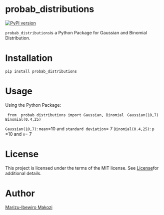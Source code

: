 # probab_distributions
[![PyPI version](https://badge.fury.io/py/probab-distributions.svg)](https://badge.fury.io/py/probab-distributions)


`probab_distributions`is a Python Package for Gaussian and Binomial Distribution.

# Installation

``` pip install probab_distributions ```


# Usage
Using the Python Package:

``` from  probab_distributions import Gaussian, Binomial```
``` Gaussian(10,7)```
``` Binomial(0.4,25)```

`Gaussian(10,7)`:  `mean`=10 and `standard deviation`= 7
`Binomial(0.4,25)`:  `p` =10 and `n`= 7


# License
This project is licensed under the terms of the MIT license. See [License](https://github.com/makozi/probab_distributions/blob/master/LICENSE)for additional details.


# Author
[Marizu-Ibewiro Makozi](https://twitter.com/marizu_makozi)
